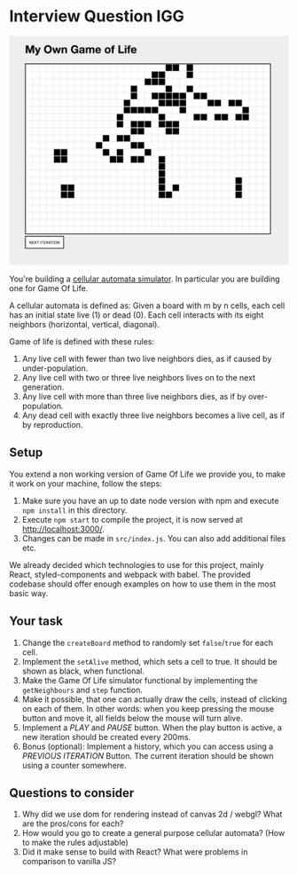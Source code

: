 # Interview Question IGG

![Screenshot of the application](./screenshot.png)

You're building a [cellular automata simulator](https://en.wikipedia.org/wiki/Cellular_automaton). In particular you are building one for Game Of Life.

A cellular automata is defined as:
Given a board with m by n cells, each cell has an initial state live (1) or dead (0).
Each cell interacts with its eight neighbors (horizontal, vertical, diagonal).

Game of life is defined with these rules:

1. Any live cell with fewer than two live neighbors dies, as if caused by under-population.
2. Any live cell with two or three live neighbors lives on to the next generation.
3. Any live cell with more than three live neighbors dies, as if by over-population.
4. Any dead cell with exactly three live neighbors becomes a live cell, as if by reproduction.

## Setup

You extend a non working version of Game Of Life we provide you, to make it work on your machine, follow the steps:

1. Make sure you have an up to date node version with npm and execute `npm install` in this directory.
2. Execute `npm start` to compile the project, it is now served at [http://localhost:3000/](http://localhost:3000/).
3. Changes can be made in `src/index.js`. You can also add additional files etc.

We already decided which technologies to use for this project, mainly React, styled-components and webpack with babel. The provided codebase should offer enough examples on how to use them in the most basic way.

## Your task

1. Change the `createBoard` method to randomly set `false`/`true` for each cell.
2. Implement the `setAlive` method, which sets a cell to true. It should be shown as black, when functional.
3. Make the Game Of Life simulator functional by implementing the `getNeighbours` and `step` function.
4. Make it possible, that one can actually draw the cells, instead of clicking on each of them. In other words: when you keep pressing the mouse button and move it, all fields below the mouse will turn alive.
5. Implement a _PLAY_ and _PAUSE_ button. When the play button is active, a new iteration should be created every 200ms.
6. Bonus (optional): Implement a history, which you can access using a _PREVIOUS ITERATION_ Button. The current iteration should be shown using a counter somewhere.

## Questions to consider

1. Why did we use dom for rendering instead of canvas 2d / webgl? What are the pros/cons for each?
2. How would you go to create a general purpose cellular automata? (How to make the rules adjustable)
3. Did it make sense to build with React? What were problems in comparison to vanilla JS?
